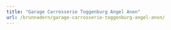 ```yaml
---
title: "Garage Carrosserie Toggenburg Angel Anon"
url: /brunnadern/garage-carrosserie-toggenburg-angel-anon/
---
```

